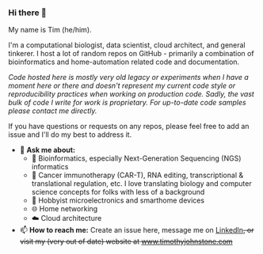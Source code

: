 ### Hi there 👋

My name is Tim (he/him). 

I'm a computational biologist, data scientist, cloud architect, and general tinkerer. I host a lot of random repos on GitHub - primarily a combination of bioinformatics and home-automation related code and documentation. 

*Code hosted here is mostly very old legacy or experiments when I have a moment here or there and doesn't represent my current code style or reproducibility practices when working on production code. Sadly, the vast bulk of code I write for work is proprietary. For up-to-date code samples please contact me directly.*

If you have questions or requests on any repos, please feel free to add an issue and I'll do my best to address it. 

- 💬 **Ask me about:**
  - 🧬 Bioinformatics, especially Next-Generation Sequencing (NGS) informatics
  - 🔬 Cancer immunotherapy (CAR-T), RNA editing, transcriptional & translational regulation, etc. I love translating biology and computer science concepts for folks with less of a background
  - 🔌 Hobbyist microelectronics and smarthome devices
  - 🌐 Home networking
  - ☁️ Cloud architecture
- 📫 **How to reach me:** Create an issue here, message me on [LinkedIn](https://www.linkedin.com/in/timjohnstone/)~~, or visit my (very out of date) website at www.timothyjohnstone.com~~

<!--
**tgjohnst/tgjohnst** is a ✨ _special_ ✨ repository because its `README.md` (this file) appears on your GitHub profile.

Here are some ideas to get you started:

- 🔭 I’m currently working on ...
- 🌱 I’m currently learning ...
- 👯 I’m looking to collaborate on ...
- 🤔 I’m looking for help with ...
- 😄 Pronouns: ...
- ⚡ Fun fact: ...
-->
